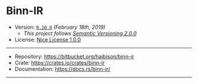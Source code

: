 # Binn-IR

- Version: [`0.10.0`](version-info.md) _(February 18th, 2019)_
    + _This project follows [Semantic Versioning 2.0.0]_
- License: [Nice License 1.0.0](LICENSE)

---

- Repository: <https://bitbucket.org/haibison/binn-ir>
- Crate: <https://crates.io/crates/binn-ir>
- Documentation: <https://docs.rs/binn-ir/>

---

[Semantic Versioning 2.0.0]: https://semver.org/spec/v2.0.0.html
